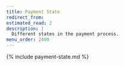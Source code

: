 ```yaml
---
title: Payment State
redirect_from:
estimated_read: 2
description: |
  Different states in the payment process.
menu_order: 2400
---
```


{% include payment-state.md %}